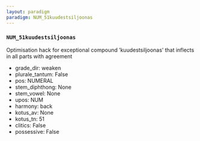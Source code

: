 ```yaml
---
layout: paradigm
paradigm: NUM_51kuudestsiljoonas
---
```

### ` NUM_51kuudestsiljoonas `

Optimisation hack for exceptional compound ’kuudestsiljoonas’ that inflects in all parts with agreement
* grade_dir: weaken
* plurale_tantum: False
* pos: NUMERAL
* stem_diphthong: None
* stem_vowel: None
* upos: NUM
* harmony: back
* kotus_av: None
* kotus_tn: 51
* clitics: False
* possessive: False
